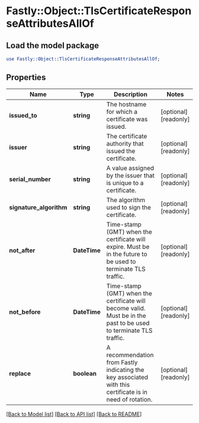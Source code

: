 # Fastly::Object::TlsCertificateResponseAttributesAllOf

## Load the model package
```perl
use Fastly::Object::TlsCertificateResponseAttributesAllOf;
```

## Properties
Name | Type | Description | Notes
------------ | ------------- | ------------- | -------------
**issued_to** | **string** | The hostname for which a certificate was issued. | [optional] [readonly] 
**issuer** | **string** | The certificate authority that issued the certificate. | [optional] [readonly] 
**serial_number** | **string** | A value assigned by the issuer that is unique to a certificate. | [optional] [readonly] 
**signature_algorithm** | **string** | The algorithm used to sign the certificate. | [optional] [readonly] 
**not_after** | **DateTime** | Time-stamp (GMT) when the certificate will expire. Must be in the future to be used to terminate TLS traffic. | [optional] [readonly] 
**not_before** | **DateTime** | Time-stamp (GMT) when the certificate will become valid. Must be in the past to be used to terminate TLS traffic. | [optional] [readonly] 
**replace** | **boolean** | A recommendation from Fastly indicating the key associated with this certificate is in need of rotation. | [optional] [readonly] 

[[Back to Model list]](../README.md#documentation-for-models) [[Back to API list]](../README.md#documentation-for-api-endpoints) [[Back to README]](../README.md)


